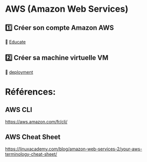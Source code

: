 # AWS (Amazon Web Services)


## :one: Créer son compte Amazon AWS

:pushpin: [Educate](Educate)

## :two: Créer sa machine virtuelle VM

:pushpin: [deployment](Deployment.md)


# Références: 

## AWS CLI

https://aws.amazon.com/fr/cli/

## AWS Cheat Sheet

https://linuxacademy.com/blog/amazon-web-services-2/your-aws-terminology-cheat-sheet/


